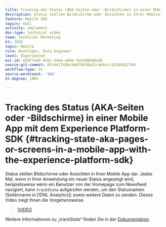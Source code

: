 ```yaml
---
title: Tracking des Status (AKA-Seiten oder -Bildschirme) in einer Mobile App mit dem Experience Platform-SDK
description: Status stellen Bildschirme oder Ansichten in Ihrer Mobile App dar. Jedes Mal, wenn in Ihrer Anwendung ein neuer Status angezeigt wird, beispielsweise wenn ein Benutzer von der Homepage zum Newsfeed navigiert, kann „trackState“ aufgerufen werden, um den Statusnamen (Seitenname in Analytics) sowie weitere Daten zu senden. Dieses Video zeigt Ihnen die Vorgehensweise.
feature: Mobile SDK
topics: null
activity: implement
doc-type: technical video
team: Technical Marketing
kt: 2562
topic: Mobile
role: Developer, Data Engineer
level: Experienced
exl-id: e58f7e86-dc61-44eb-a44e-fe5e984d8248
source-git-commit: 8fc641743bc9e07b838a22ca64ccc15344d52764
workflow-type: ht
source-wordcount: '164'
ht-degree: 100%

---
```


# Tracking des Status (AKA-Seiten oder -Bildschirme) in einer Mobile App mit dem Experience Platform-SDK {#tracking-state-aka-pages-or-screens-in-a-mobile-app-with-the-experience-platform-sdk}

Status stellen Bildschirme oder Ansichten in Ihrer Mobile App dar. Jedes Mal, wenn in Ihrer Anwendung ein neuer Status angezeigt wird, beispielsweise wenn ein Benutzer von der Homepage zum Newsfeed navigiert, kann `trackState` aufgerufen werden, um den Statusnamen (Seitenname in [!DNL Analytics]) sowie weitere Daten zu senden. Dieses Video zeigt Ihnen die Vorgehensweise.

>[!VIDEO](https://video.tv.adobe.com/v/26260/?quality=12&learn=on)

Weitere Informationen zu „trackState“ finden Sie in der [Dokumentation](https://aep-sdks.gitbook.io/docs/using-mobile-extensions/mobile-core/configuration-reference/mobile-core-api-reference).
